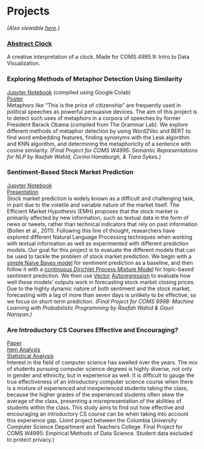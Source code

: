 # Projects
*(Also viewable [here](https://raefahwahid.github.io/).)*

### [Abstract Clock](https://raefahwahid.github.io/abstract_clock/index.html)
A creative interpretation of a clock. Made for COMS 4995.9: Intro to Data Visualization.

### Exploring Methods of Metaphor Detection Using Similarity
[Jupyter Notebook](https://github.com/raefahwahid/raefahwahid.github.io/blob/main/metaphor_detection/metaphor_detection.ipynb) (compiled using Google Colab)<br />
[Poster](https://github.com/raefahwahid/raefahwahid.github.io/blob/main/metaphor_detection/group08_poster%5BMetaphorDetection%5D-1.pdf) <br />
Metaphors like “This is the price of citizenship” are frequently used in political speeches as powerful persuasive devices. The aim of this project is to detect such uses of metaphors in a corpora of speeches by former President Barack Obama (compiled from The Grammar Lab). We explore different methods of metaphor detection by using Word2Vec and BERT to find word embedding features, finding synonyms with the Lesk algorithm and KNN algorithm, and determining the metaphoricity of a sentence with cosine similarity. *(Final Project for COMS W4995: Semantic Representations for NLP by Raefah Wahid, Corina Hanaburgh, & Tiara Sykes.)*

### Sentiment-Based Stock Market Prediction
[Jupyter Notebook](https://github.com/raefahwahid/raefahwahid.github.io/blob/main/market_forecasting/final-project/final-notebook.ipynb) <br />
[Presentation](https://github.com/raefahwahid/raefahwahid.github.io/blob/main/market_forecasting/presentation.pdf)<br />
Stock market prediction is widely known as a difficult and challenging task, in part due to the volatile and variable nature of the market itself. The Efficient Market Hypothesis (EMH) proposes that the stock market is primarily affected by new information, such as textual data in the form of news or tweets, rather than technical indicators that rely on past information (Bollen et al., 2011). Following this line of thought, researchers have explored different Natural Language Processing techniques when working with textual information as well as experimented with different prediction models. Our goal for this project is to evaluate the different models that can be used to tackle the problem of stock market prediction. We begin with a [simple Naive Bayes model](https://github.com/raefahwahid/raefahwahid.github.io/blob/main/market_forecasting/final-project/naive_bayes.py) for sentiment prediction as a baseline, and then follow it with a [continuous Dirichlet Process Mixture Model](https://github.com/raefahwahid/raefahwahid.github.io/blob/main/market_forecasting/final-project/cDPM.py) for topic-based sentiment prediction. We then use [Vector](https://github.com/raefahwahid/raefahwahid.github.io/blob/main/market_forecasting/final-project/var_model_NB_outputs.py) [Autoregression](https://github.com/raefahwahid/raefahwahid.github.io/blob/main/market_forecasting/final-project/var_model_DPM_outputs.py) to evaluate how well these models’ outputs work in forecasting stock market closing prices. Due to the highly dynamic nature of both sentiment and the stock market, forecasting with a lag of more than seven days is unlikely to be effective, so we focus on short-term prediction. *(Final Project for COMS 6998: Machine Learning with Probabilistic Programming by Raefah Wahid & Gauri Narayan.)*

### Are Introductory CS Courses Effective and Encouraging?
[Paper](https://github.com/raefahwahid/raefahwahid.github.io/blob/main/efficacy_study/finalpaper.pdf)<br />
[Item Analysis](https://github.com/raefahwahid/raefahwahid.github.io/blob/main/efficacy_study/item_analysis.py)<br />
[Statistical Analysis](https://github.com/raefahwahid/raefahwahid.github.io/blob/main/efficacy_study/stats.py)<br />
Interest in the field of computer science has swelled over the years. The mix of students pursuing computer science degrees is highly diverse, not only in gender and ethnicity, but in experience as well. It is difficult to gauge the true effectiveness of an introductory computer science course when there is a mixture of experienced and inexperienced students taking the class, because the higher grades of the experienced students often skew the average of the class, presenting a misrepresentation of the abilities of students within the class. This study aims to find out how effective and encouraging an introductory CS course can be when taking into account this experience gap. (Joint project between the Columbia University Computer Science Department and Teachers College. Final Project for COMS W4995: Empirical Methods of Data Science. Student data excluded to protect privacy.)
